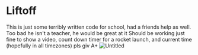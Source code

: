 # Liftoff
This is just some terribly written code for school, had a friends help as well. Too bad he isn't a teacher, he would be great at it
Should be working just fine to show a video, count down timer for a rocket launch, and current time (hopefully in all timezones)
pls giv A+
![Untitled](https://user-images.githubusercontent.com/105624898/227822118-e3ab00b5-c82f-469f-a520-78a3149efdc7.png)
